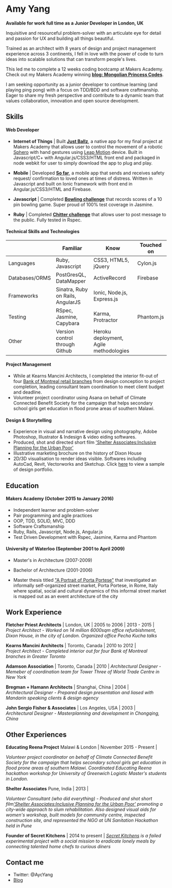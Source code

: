 Amy Yang
===========

**Available for work full time as a Junior Developer in London, UK**

Inquisitive and resourceful problem-solver with an articulate eye for detail and passion for UX and building all things beautiful.  

Trained as an architect with 8 years of design and project management experience across 3 continents, I fell in love with the power of code to turn ideas into scalable solutions that can transform people's lives.  

This led me to complete a 12 weeks coding bootcamp at Makers Academy. Check out my Makers Academy winning [**blog: Mongolian Princess Codes**](http://www.mongolianprincess.net).

I am seeking opportunity as a junior developer to continue learning (and playing ping pong) with a focus on TDD/BDD and software craftmanship.  Eager to share my fresh perspective and contribute to a dynamic team that values collaboration, innovation and open source development. 

Skills
------

#### Web Developer

- **Internet of Things** | Built [**Just Ballz**](https://github.com/mongolianprincess/just_ballz), a native app for my final project at Makers Academy that allows user to control the movement of a robotic [Sphero](http://www.sphero.com/) with hand gestures using [Leap Motion](https://www.leapmotion.com/) device.  Built in Javascript/C+ with Angular.js/CSS3/HTML front end and packaged in node webkit for user to simply download the app to plug and play.

- **Mobile** | Developed [**So far**](https://github.com/mongolianprincess/soSafe), a mobile app that sends and receives safety request/ confirmation to loved ones at times of distress. Written in Javascript and built on Ionic framework with front end in Angular.js/CSS3/HTML and Firebase. 

- **Javascript** | Completed [**Bowling challenge**](https://github.com/mongolianprincess/bowling-challenge) that records scores of a 10 pin bowling game. Super proud of 100% test coverage in Jasmine. 

- **Ruby** | Completed [**Chitter challenge**](https://github.com/mongolianprincess/chitter-challenge) that allows user to post message to the public. Fully tested in Rspec.

#### Technical Skills and Technologies

| |Familiar|Know|Touched on|
|---------|----------------|-------------------|------------------------------|
|Languages|Ruby, Javascript|CSS3, HTML5, jQuery|Cylon.js|
|Databases/ORMS|PostGresQL, DataMapper|ActiveRecord|Firebase|                 |
|Frameworks|Sinatra, Ruby on Rails, AngularJS|Ionic, Node.js, Express.js|                       |
|Testing|RSpec, Jasmine, Capybara|Karma, Protractor|Phantom.js|
|Other|Version control through Github|Heroku deployment, Agile methodologies| |

#### Project Management

- While at Kearns Mancini Architects, I completed the interior fit-out of four [Bank of Montreal retail branches](http://kmai.com/projects/bank-of-montreal-250-yonge-street-office) from design conception to project completion, leading consultant team coordination to meet client budget and deadline. 
- Volunteer project coordinator using Asana on behalf of Climate Connected Benefit Society for the campaign that helps secondary school girls get education in flood prone areas of southern Malawi. 

#### Design & Storytelling

- Experience in visual and narrative design using photography, Adobe Photoshop, Illustrator & Indesign & video eiding softwares. 
- Produced, shot and directed short film ['Shelter Associates:Inclusive Planning for the Urban Poor'](http://shelter-associates.org/shelter-associates-inclusive-planning-urban-poor-1)
- Illustrative marketing brochure on the history of Dixon House
- 2D/3D visualisation to render ideas visible.  Softwares including AutoCad, Revit, Vectorworks and Sketchup. Click [here](https://drive.google.com/file/d/0B2-rMJ4iqdtfVjlGZlhyOXowdHc/view?usp=sharing) to view a sample of design portfolio. 

Education
---------

#### Makers Academy (October 2015 to January 2016)

- Independent learner and problem-solver
- Pair programming and agile practices
- OOP, TDD, SOLID, MVC, DDD
- Software Craftsmanship
- Ruby, Rails, Javascript, Node.js, Angular.js
- Test Driven Development with Rspec, Jasmine, Karma and Phantom 

#### University of Waterloo (September 2001 to April 2009)

- Master's in Architecture (2007-2009)
- Bachelor of Architecture (2001-2006)

- Master thesis titled ["A Portrait of Porta Portese"](https://uwspace.uwaterloo.ca/handle/10012/4361?show=full) that investigated an informally self-organized street market, Porta Portese, in Rome, Italy where spatial, social and cultural dynamics of this informal street market is mapped out as an event architecture of the city

Work Experience
----------------

**Fletcher Priest Architects** | London, UK | 2005 to 2006 | 2013 - 2015 |    
*Project Architect - Worked on 14 million 6000sqm office refurbishment, Dixon House, in the city of London. Organized office Pecha Kucha talks* 

**Kearns Mancini Architects** | Toronto, Canada | 2010 to 2012 |   
*Project Architect - Completed interior out for four Bank of Montreal branches in Greater Toronto*  

**Adamson Association** | Toronto, Canada | 2010 |
*Architectural Designer - Memeber of coordination team for Tower Three of World Trade Centre in New York* 

**Bregman + Hamann Architects** | Shanghai, China | 2004 |   
*Architectural Designer - Prepared design presentation and liased with Mandarin speaking clients & design agency*

**John Sergio Fisher & Associates** | Los Angeles, USA | 2003 |   
*Architectural Designer - Masterplanning and development in Chongqing, China*

Other Experiences
-----------------

**Educating Reena Project** Malawi & London | November 2015 - Present |

*Volunteer project coordinator on behalf of Climate Connected Benefit Society for the campaign that helps secondary school girls get education in flood prone areas of southern Malawi. Coordinated Educating Reena hackathon workshop for University of Greenwich Logistic Master's students in London.*

**Shelter Associates** Pune, India | 2013 |

*Volunteer Consultant (who did everything) - Produced and shot short film['Shelter Associates:Inclusive Planning for the Urban Poor'](http://shelter-associates.org/shelter-associates-inclusive-planning-urban-poor-1) promoting a city-wide approach to slum rehabilitation.  Also designed visual aids for women's workshop, built models for community centre, inspected construction site, and represented the NGO at UN Sanitation Hackathon held in Pune*

**Founder of Secret Kitchens** | 2014 to present |
*[Secret Kitchens](http://secretkitchens.strikingly.com/) is a failed experimental project with a social mission to eradicate lonely meals by connecting talented home chefs to curious diners*   

Contact me 
----------
- Twitter: @AycYang
- [Blog](www.mongolianprincess.net)



